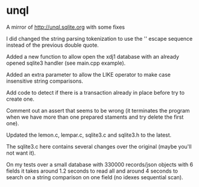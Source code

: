 # unql
 A mirror of http://unql.sqlite.org with some fixes

I did changed the string parsing tokenization to use the '\' escape sequence 
instead of the previous double quote.

Added a new function to allow open the xdj1 database with an already opened 
sqlite3 handler (see main.cpp example).

Added an extra parameter to allow the LIKE operator to make case insensitive 
string comparisons.

Add code to detect if there is a transaction already in place before try to 
create one.

Comment out an assert that seems to be wrong (it terminates the program when we 
have more than one prepared staments and try delete the first one).

Updated the lemon.c, lempar.c, sqlite3.c and sqlite3.h to the latest.

The sqlite3.c here contains several changes over the original 
(maybe you'll not want it).

On my tests over a small database with 330000 records/json objects with 6 fields 
it takes around 1.2 seconds to read all and around 4 seconds to search on a string 
comparison on one field (no idexes sequential scan).

